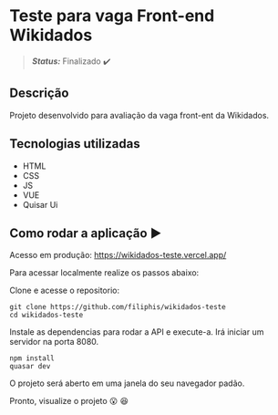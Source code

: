 # Teste para vaga Front-end Wikidados
> **_Status:_** Finalizado :heavy_check_mark:

## Descrição

Projeto desenvolvido para avaliação da vaga front-ent da Wikidados.


## Tecnologias utilizadas
* HTML
* CSS
* JS
* VUE
* Quisar Ui

## Como rodar a aplicação  :arrow_forward:

Acesso em produção: https://wikidados-teste.vercel.app/


Para acessar localmente realize os passos abaixo:

Clone e acesse o repositorio:
```
git clone https://github.com/filiphis/wikidados-teste
cd wikidados-teste
```

Instale as dependencias para rodar a API e execute-a. Irá iniciar um servidor na porta 8080.
```
npm install
quasar dev
```

O projeto será aberto em uma janela do seu navegador padão.

Pronto, visualize o projeto :open_mouth: :satisfied:
